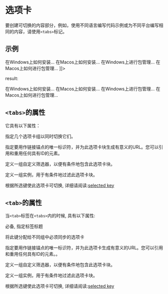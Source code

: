 # 选项卡

要创建可切换的内容部分，例如，使用不同语言编写代码示例或为不同平台编写相同的内容，请使用`<tabs>`标记。

## 示例

<code-block lang="xml">
<![CDATA[
<tabs group="version">
    <tab title="在Windows上安装" group-key="windows">
        在Windows上如何安装...
    </tab>
    <tab title="在Macos上安装" group-key="macos">
        在Macos上如何安装...
    </tab>
</tabs>

<tabs group="version">
    <tab title="在Windows上进行包管理" group-key="windows">
        在Windows上进行包管理...
    </tab>
    <tab title="在Macos上进行包管理" group-key="macos">
        在Macos上如何进行包管理...
    </tab>
</tabs>
]]>

</code-block>

result:

<procedure  id="example">
<tabs group="version" >
    <tab title="在Windows上安装" group-key="windows">
        在Windows上如何安装...
    </tab>
    <tab title="在Macos上安装" group-key="macos">
        在Macos上如何安装...
    </tab>
</tabs>

<tabs group="version">
    <tab title="在Windows上进行包管理" group-key="windows">
        在Windows上进行包管理...
    </tab>
    <tab title="在Macos上进行包管理" group-key="macos">
        在Macos上如何进行包管理...
    </tab>
</tabs>
</procedure>

## `<tabs>`的属性

它具有以下属性：

<procedure title="group" id="group">
<p>指定几个选项卡组以同时切换它们。</p>
</procedure>

<procedure title="id" id="id">
<p>指定要用作链接锚点的唯一标识符，并为此选项卡块生成有意义的URL。您可以引用和重用任何具有ID的元素。</p>
</procedure>

<procedure title="filter" id="filter">
<p>定义一组自定义筛选器，以便有条件地包含此选项卡块。</p>
</procedure>

<procedure title="instance" id="instance">
<p>定义一组实例，用于有条件地过滤此选项卡块。</p>
</procedure>

<procedure title="switcher-key" id="switcher-key">
<p>根据所选键使此选项卡可切换, 详细请阅读:<a href="https://www.jetbrains.com/help/writerside/switchable-content.html">selected key</a></p>
</procedure>

## `<tab>`的属性

当`<tab>`标签在`<tabs>`内的时候, 具有以下属性:

<procedure title="title" id="title">
<p>必备, 指定标签标题</p>
</procedure>


<procedure title="group-key" id="group-key">
<p>将此键分配给不同组中必须同步的选项卡</p>
</procedure>

<procedure title="id" id="tab-id">
<p>指定要用作链接锚点的唯一标识符，并为此选项卡生成有意义的URL。您可以引用和重用任何具有ID的元素。。</p>
</procedure>

<procedure title="filter" id="tab-filter">
<p>定义一组自定义筛选器，以便有条件地包含此选项卡块。</p>
</procedure>

<procedure title="instance" id="tab-instance">
<p>定义一组实例，用于有条件地过滤此选项卡块。</p>
</procedure>

<procedure title="switcher-key" id="tab-switcher-key">
<p>根据所选键使此选项卡可切换, 详细请阅读:<a href="https://www.jetbrains.com/help/writerside/switchable-content.html">selected key</a></p>
</procedure>

